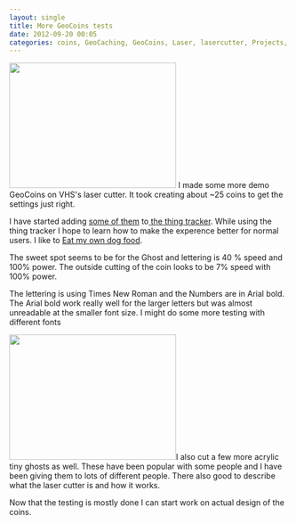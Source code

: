 ```yaml
---
layout: single
title: More GeoCoins tests
date: 2012-09-20 00:05
categories: coins, GeoCaching, GeoCoins, Laser, lasercutter, Projects, VHS, Wood
---
```

<a style="color: #ff4b33; line-height: 24px; font-size: 16px;" href="/public/uploads/2012/09/2012-09-19-23.04.57.jpg">
<img class="alignright size-medium wp-image-2858" title="2012-09-19 23.04.57" src="/public/uploads/2012/09/2012-09-19-23.04.57-300x225.jpg" alt="" width="300" height="225" /></a> I made some more demo GeoCoins on VHS's laser cutter. It took creating about ~25 coins to get the settings just right.

I have started adding <a href="http://www.abluestar.com/utilities/thing/?act=view&amp;id=23">some of them</a> to<a href="http://www.abluestar.com/utilities/thing/"> the thing tracker</a>. While using the thing tracker I hope to learn how to make the experence better for normal users. I like to <a href="http://en.wikipedia.org/wiki/Eating_your_own_dog_food">Eat my own dog food</a>.

The sweet spot seems to be for the Ghost and lettering is 40 % speed and 100% power. The outside cutting of the coin looks to be 7% speed with 100% power.

The lettering is using Times New Roman and the Numbers are in Arial bold. The Arial bold work really well for the larger letters but was almost unreadable at the smaller font size. I might do some more testing with different fonts

<a href="/public/uploads/2012/09/2012-09-19-23.08.26.jpg"><img class="alignleft size-medium wp-image-2859" title="2012-09-19 23.08.26" src="/public/uploads/2012/09/2012-09-19-23.08.26-300x225.jpg" alt="" width="300" height="225" /></a>I also cut a few more acrylic tiny ghosts as well. These have been popular with some people and I have been giving them to lots of different people. There also good to describe what the laser cutter is and how it works.

Now that the testing is mostly done I can start work on actual design of the coins.
